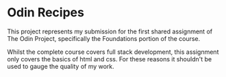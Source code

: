 # Odin Recipes
This project represents my submission for the first shared assignment of The Odin Project, specifically the Foundations portion of the course.

Whilst the complete course covers full stack development, this assignment only covers the basics of html and css. For these reasons it shouldn't be used to gauge the quality of my work.
